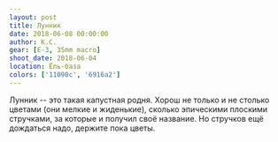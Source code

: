 ```yaml
---
layout: post
title: Лунник
date: 2018-06-08 00:00:00
author: К.С.
gear: [E-3, 35mm macro]
shoot_date: 2018-06-04
location: Ёль-база
colors: ['11090c', '6916a2']
---
```

Лунник -- это такая капустная родня. Хорош не только и не столько цветами (они мелкие и жиденькие), сколько эпическими плоскими стручками, за которые и получил своё название. Но стручков ещё дождаться надо, держите пока цветы.
